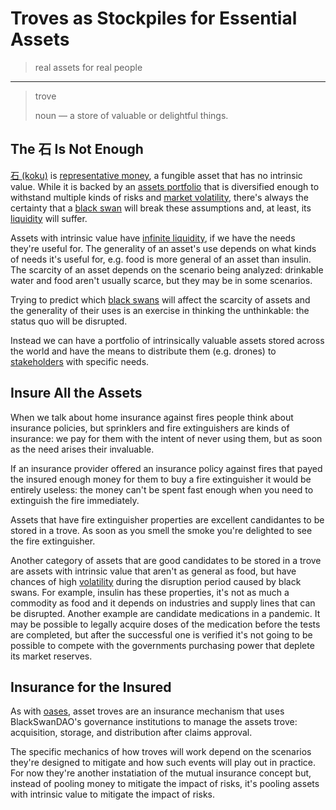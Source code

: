 # Troves as Stockpiles for Essential Assets

> real assets for real people

----

> trove
>
> noun ― a store of valuable or delightful things.

## The 石 Is Not Enough

[石 (koku)](koku.md)  is [representative money](https://en.wikipedia.org/wiki/Representative_money), a fungible asset that has no intrinsic value. While it is backed by an [assets portfolio](https://en.wikipedia.org/wiki/Modern_portfolio_theory) that is diversified enough to withstand multiple kinds of risks and [market volatility](https://en.wikipedia.org/wiki/Volatility_(finance)), there's always the certainty that a [black swan](../memes/black-swans.md) will break these assumptions and, at least, its [liquidity](https://en.wikipedia.org/wiki/Market_liquidity) will suffer.

Assets with intrinsic value have [infinite liquidity](https://en.wikipedia.org/wiki/Market_liquidity), if we have the needs they're useful for. The generality of an asset's use depends on what kinds of needs it's useful for, e.g. food is more general of an asset than insulin. The scarcity of an asset depends on the scenario being analyzed: drinkable water and food aren't usually scarce, but they may be in some scenarios.

Trying to predict which [black swans](../memes/black-swans.md) will affect the scarcity of assets and the generality of their uses is an exercise in thinking the unthinkable: the status quo will be disrupted.

Instead we can have a portfolio of intrinsically valuable assets stored across the world and have the means to distribute them (e.g. drones) to [stakeholders](membership.md#stakeholder) with specific needs.

## Insure All the Assets

When we talk about home insurance against fires people think about insurance policies, but sprinklers and fire extinguishers are kinds of insurance: we pay for them with the intent of never using them, but as soon as the need arises their invaluable.

If an insurance provider offered an insurance policy against fires that payed the insured enough money for them to buy a fire extinguisher it would be entirely useless: the money can't be spent fast enough when you need to extinguish the fire immediately.

Assets that have fire extinguisher properties are excellent candidantes to be stored in a trove. As soon as you smell the smoke you're delighted to see the fire extinguisher.

Another category of assets that are good candidates to be stored in a trove are assets with intrinsic value that aren't as general as food, but have chances of high [volatility](https://en.wikipedia.org/wiki/Volatility_(finance)) during the disruption period caused by black swans. For example, insulin has these properties, it's not as much a commodity as food and it depends on industries and supply lines that can be disrupted. Another example are candidate medications in a pandemic. It may be possible to legally acquire doses of the medication before the tests are completed, but after the successful one is verified it's not going to be possible to compete with the governments purchasing power that deplete its market reserves.

## Insurance for the Insured

As with [oases](oases.md), asset troves are an insurance mechanism that uses BlackSwanDAO's governance institutions to manage the assets trove: acquisition, storage, and distribution after claims approval.

The specific mechanics of how troves will work depend on the scenarios they're designed to mitigate and how such events will play out in practice. For now they're another instatiation of the mutual insurance concept but, instead of pooling money to mitigate the impact of risks, it's pooling assets with intrinsic value to mitigate the impact of risks.
